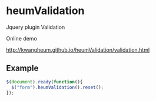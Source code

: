 heumValidation
==============
Jquery plugin Validation

Online demo

http://kwangheum.github.io/heumValidation/validation.html

## Example

```javascript
$(document).ready(function(){
  $("form").heumValidation().reset();
});

```
